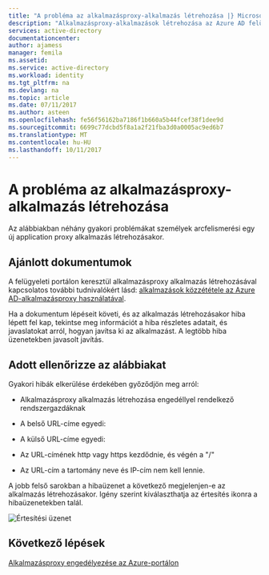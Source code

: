 ```yaml
---
title: "A probléma az alkalmazásproxy-alkalmazás létrehozása |} Microsoft Docs"
description: "Alkalmazásproxy-alkalmazások létrehozása az Azure AD felügyeleti portál kapcsolatos problémák elhárítása"
services: active-directory
documentationcenter: 
author: ajamess
manager: femila
ms.assetid: 
ms.service: active-directory
ms.workload: identity
ms.tgt_pltfrm: na
ms.devlang: na
ms.topic: article
ms.date: 07/11/2017
ms.author: asteen
ms.openlocfilehash: fe56f56162ba7186f1b660a5b44fcef38f1dee9d
ms.sourcegitcommit: 6699c77dcbd5f8a1a2f21fba3d0a0005ac9ed6b7
ms.translationtype: MT
ms.contentlocale: hu-HU
ms.lasthandoff: 10/11/2017
---
```

# <a name="problem-creating-an-application-proxy-application"></a>A probléma az alkalmazásproxy-alkalmazás létrehozása 

Az alábbiakban néhány gyakori problémákat személyek arcfelismerési egy új application proxy alkalmazás létrehozásakor.

## <a name="recommended-documents"></a>Ajánlott dokumentumok 

A felügyeleti portálon keresztül alkalmazásproxy alkalmazás létrehozásával kapcsolatos további tudnivalókért lásd: [alkalmazások közzététele az Azure AD-alkalmazásproxy használatával](https://docs.microsoft.com/azure/active-directory/application-proxy-publish-azure-portal).

Ha a dokumentum lépéseit követi, és az alkalmazás létrehozásakor hiba lépett fel kap, tekintse meg információt a hiba részletes adatait, és javaslatokat arról, hogyan javítsa ki az alkalmazást. A legtöbb hiba üzenetekben javasolt javítás. 

## <a name="specific-things-to-check"></a>Adott ellenőrizze az alábbiakat

Gyakori hibák elkerülése érdekében győződjön meg arról:

-   Alkalmazásproxy alkalmazás létrehozása engedéllyel rendelkező rendszergazdáknak

-   A belső URL-címe egyedi:

-   A külső URL-címe egyedi:

-   Az URL-címének http vagy https kezdődnie, és végén a "/"

-   Az URL-cím a tartomány neve és IP-cím nem kell lennie.

A jobb felső sarokban a hibaüzenet a következő megjelenjen-e az alkalmazás létrehozásakor. Igény szerint kiválaszthatja az értesítés ikonra a hibaüzenetekben talál.

   ![Értesítési üzenet](./media/application-proxy-config-problem/error-message.png)

## <a name="next-steps"></a>Következő lépések
[Alkalmazásproxy engedélyezése az Azure-portálon](active-directory-application-proxy-enable.md)

